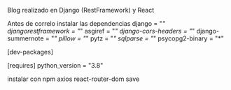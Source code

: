 Blog realizado en Django (RestFramework) y React

Antes de correlo instalar las dependencias
django = "_"
djangorestframework = "_"
asgiref = "_"
django-cors-headers = "_"
django-summernote = "_"
pillow = "_"
pytz = "_"
sqlparse = "_"
psycopg2-binary = "\*"

[dev-packages]

[requires]
python_version = "3.8"

instalar con npm
axios
react-router-dom
save
